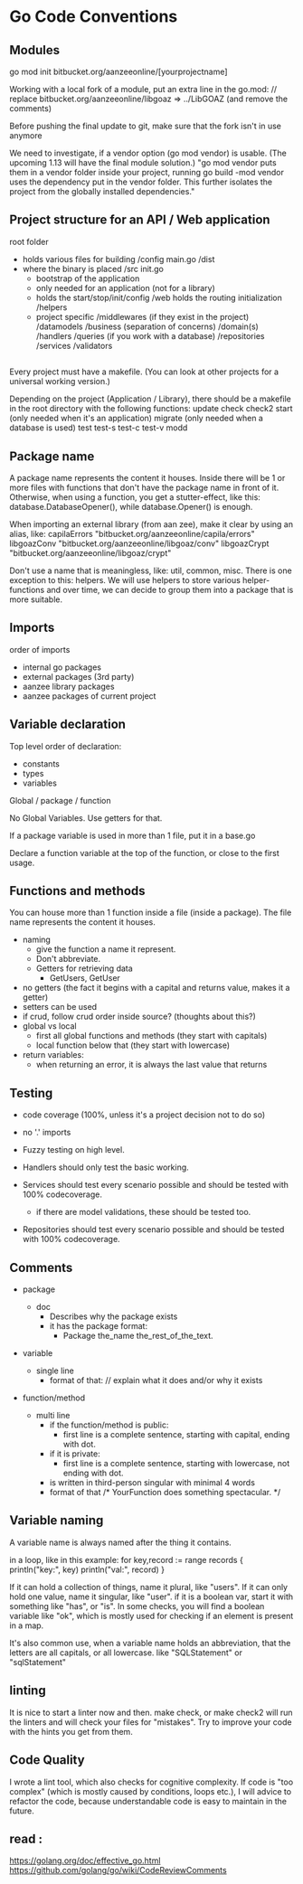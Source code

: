 # Go Code Conventions

## Modules

go mod init bitbucket.org/aanzeeonline/[yourprojectname]

Working with a local fork of a module, put an extra line in the go.mod:
// replace bitbucket.org/aanzeeonline/libgoaz => ../LibGOAZ
(and remove the comments)

Before pushing the final update to git, make sure that the fork isn't in use anymore

We need to investigate, if a vendor option (go mod vendor) is usable.
(The upcoming 1.13 will have the final module solution.)
"go mod vendor puts them in a vendor folder inside your project, running go build -mod vendor
uses the dependency put in the vendor folder. This further isolates the project from the
globally installed dependencies."

## Project structure for an API / Web application

root folder
- holds various files for building
/config
main.go
/dist
- where the binary is placed
/src
	init.go
	- bootstrap of the application
	- only needed for an application (not for a library)
	- holds the start/stop/init/config
    /web holds the routing initialization
    /helpers
	- project specific
	/middlewares (if they exist in the project)
    /datamodels
	/business (separation of concerns)
    	/domain(s)
            /handlers
            /queries (if you work with a database)
            /repositories
            /services
            /validators

## 

Every project must have a makefile.
(You can look at other projects for a universal working version.)

Depending on the project (Application / Library), there should be a makefile in the root directory
with the following functions:
	update
	check
	check2
	start	(only needed when it's an application)
	migrate (only needed when a database is used)
	test
	test-s
	test-c
	test-v
	modd

## Package name

A package name represents the content it houses. Inside there will be 1 or more files with functions that
don't have the package name in front of it. Otherwise, when using a function, you get a stutter-effect,
like this: database.DatabaseOpener(), while database.Opener() is enough.

When importing an external library (from aan zee), make it clear by using an alias, like:
capilaErrors "bitbucket.org/aanzeeonline/capila/errors"
libgoazConv "bitbucket.org/aanzeeonline/libgoaz/conv"
libgoazCrypt "bitbucket.org/aanzeeonline/libgoaz/crypt"

Don't use a name that is meaningless, like: util, common, misc.
There is one exception to this: helpers.
We will use helpers to store various helper-functions and over time, we can decide to group them into
a package that is more suitable.

## Imports

order of imports

- internal go packages
- external packages (3rd party)
- aanzee library packages
- aanzee packages of current project

## Variable declaration

Top level order of declaration:
- constants
- types
- variables

Global / package / function

No Global Variables. Use getters for that.

If a package variable is used in more than 1 file, put it in a base.go

Declare a function variable at the top of the function, or close to the first usage.

## Functions and methods

You can house more than 1 function inside a file (inside a package).
The file name represents the content it houses.

- naming
	- give the function a name it represent.
	- Don't abbreviate.
	- Getters for retrieving data
    	- GetUsers, GetUser
- no getters (the fact it begins with a capital and returns value, makes it a getter)
- setters can be used
- if crud, follow crud order inside source? (thoughts about this?)
- global vs local
  - first all global functions and methods (they start with capitals)
  - local function below that (they start with lowercase)
- return variables:
  - when returning an error, it is always the last value that returns

## Testing

- code coverage (100%, unless it's a project decision not to do so)
- no '.' imports

- Fuzzy testing on high level.
- Handlers should only test the basic working.
- Services should test every scenario possible and should be tested with 100% codecoverage.
  - if there are model validations, these should be tested too.
- Repositories should test every scenario possible and should be tested with 100% codecoverage.

## Comments

- package
  - doc
    - Describes why the package exists
    - it has the package format:
      - Package the_name the_rest_of_the_text.
- variable
  - single line
    - format of that:
    // explain what it does and/or why it exists

- function/method
  - multi line
    - if the function/method is public:
      - first line is a complete sentence, starting with capital, ending with dot.
    - if it is private:
      - first line is a complete sentence, starting with lowercase, not ending with dot.
    - is written in third-person singular with minimal 4 words
     - format of that
	/*
	YourFunction does something spectacular.
	*/

## Variable naming

A variable name is always named after the thing it contains.

in a loop, like in this example:
for key,record := range records {
	println("key:", key)
	println("val:", record)
}

If it can hold a collection of things, name it plural, like "users".
If it can only hold one value, name it singular, like "user".
if it is a boolean var, start it with something like "has", or "is".
In some checks, you will find a boolean variable like "ok",
which is mostly used for checking if an element is present in a map.

It's also common use, when a variable name holds an abbreviation, that the letters are all capitals, or all lowercase.
like "SQLStatement" or "sqlStatement"

## linting

It is nice to start a linter now and then.
make check, or make check2 will run the linters and will check your files for "mistakes".
Try to improve your code with the hints you get from them.

## Code Quality

I wrote a lint tool, which also checks for cognitive complexity.
If code is "too complex" (which is mostly caused by conditions, loops etc.), I will advice
to refactor the code, because understandable code is easy to maintain in the future.

## read :
https://golang.org/doc/effective_go.html
https://github.com/golang/go/wiki/CodeReviewComments
